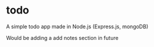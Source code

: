 # todo
A simple todo app made in Node.js (Express.js, mongoDB)

Would be adding a add notes section in future

